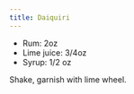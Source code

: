 ```yaml
---
title: Daiquiri
---
```


- Rum: 2oz
- Lime juice: 3/4oz
- Syrup: 1/2 oz

Shake, garnish with lime wheel.
